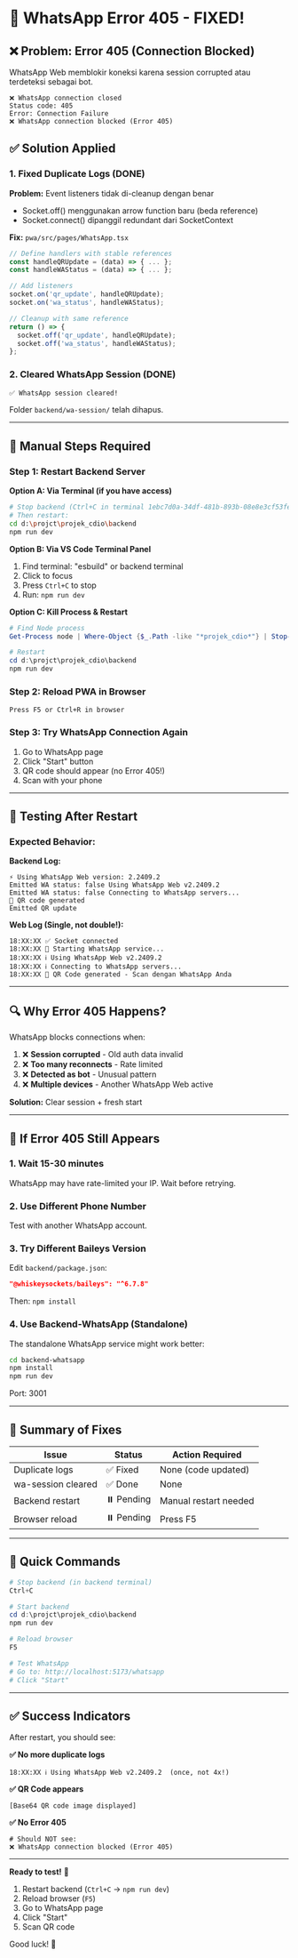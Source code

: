 # 🔧 WhatsApp Error 405 - FIXED!

## ❌ Problem: Error 405 (Connection Blocked)

WhatsApp Web memblokir koneksi karena session corrupted atau terdeteksi sebagai bot.

```
❌ WhatsApp connection closed
Status code: 405
Error: Connection Failure
❌ WhatsApp connection blocked (Error 405)
```

## ✅ Solution Applied

### 1. Fixed Duplicate Logs (DONE)

**Problem:** Event listeners tidak di-cleanup dengan benar
- Socket.off() menggunakan arrow function baru (beda reference)
- Socket.connect() dipanggil redundant dari SocketContext

**Fix:** `pwa/src/pages/WhatsApp.tsx`
```typescript
// Define handlers with stable references
const handleQRUpdate = (data) => { ... };
const handleWAStatus = (data) => { ... };

// Add listeners
socket.on('qr_update', handleQRUpdate);
socket.on('wa_status', handleWAStatus);

// Cleanup with same reference
return () => {
  socket.off('qr_update', handleQRUpdate);
  socket.off('wa_status', handleWAStatus);
};
```

### 2. Cleared WhatsApp Session (DONE)

```bash
✅ WhatsApp session cleared!
```

Folder `backend/wa-session/` telah dihapus.

---

## 🔄 Manual Steps Required

### Step 1: Restart Backend Server

**Option A: Via Terminal (if you have access)**
```bash
# Stop backend (Ctrl+C in terminal 1ebc7d0a-34df-481b-893b-08e8e3cf53fe)
# Then restart:
cd d:\projct\projek_cdio\backend
npm run dev
```

**Option B: Via VS Code Terminal Panel**
1. Find terminal: "esbuild" or backend terminal
2. Click to focus
3. Press `Ctrl+C` to stop
4. Run: `npm run dev`

**Option C: Kill Process & Restart**
```powershell
# Find Node process
Get-Process node | Where-Object {$_.Path -like "*projek_cdio*"} | Stop-Process -Force

# Restart
cd d:\projct\projek_cdio\backend
npm run dev
```

### Step 2: Reload PWA in Browser

```
Press F5 or Ctrl+R in browser
```

### Step 3: Try WhatsApp Connection Again

1. Go to WhatsApp page
2. Click "Start" button
3. QR code should appear (no Error 405!)
4. Scan with your phone

---

## 🧪 Testing After Restart

### Expected Behavior:

**Backend Log:**
```
⚡ Using WhatsApp Web version: 2.2409.2
Emitted WA status: false Using WhatsApp Web v2.2409.2
Emitted WA status: false Connecting to WhatsApp servers...
📱 QR code generated
Emitted QR update
```

**Web Log (Single, not double!):**
```
18:XX:XX ✅ Socket connected
18:XX:XX 🔄 Starting WhatsApp service...
18:XX:XX ℹ️ Using WhatsApp Web v2.2409.2
18:XX:XX ℹ️ Connecting to WhatsApp servers...
18:XX:XX 📱 QR Code generated - Scan dengan WhatsApp Anda
```

---

## 🔍 Why Error 405 Happens?

WhatsApp blocks connections when:
1. ❌ **Session corrupted** - Old auth data invalid
2. ❌ **Too many reconnects** - Rate limited
3. ❌ **Detected as bot** - Unusual pattern
4. ❌ **Multiple devices** - Another WhatsApp Web active

**Solution:** Clear session + fresh start

---

## 🚨 If Error 405 Still Appears

### 1. Wait 15-30 minutes
WhatsApp may have rate-limited your IP. Wait before retrying.

### 2. Use Different Phone Number
Test with another WhatsApp account.

### 3. Try Different Baileys Version
Edit `backend/package.json`:
```json
"@whiskeysockets/baileys": "^6.7.8"
```
Then: `npm install`

### 4. Use Backend-WhatsApp (Standalone)
The standalone WhatsApp service might work better:
```bash
cd backend-whatsapp
npm install
npm run dev
```
Port: 3001

---

## 📝 Summary of Fixes

| Issue | Status | Action Required |
|-------|--------|-----------------|
| Duplicate logs | ✅ Fixed | None (code updated) |
| wa-session cleared | ✅ Done | None |
| Backend restart | ⏸️ Pending | Manual restart needed |
| Browser reload | ⏸️ Pending | Press F5 |

---

## 🎯 Quick Commands

```powershell
# Stop backend (in backend terminal)
Ctrl+C

# Start backend
cd d:\projct\projek_cdio\backend
npm run dev

# Reload browser
F5

# Test WhatsApp
# Go to: http://localhost:5173/whatsapp
# Click "Start"
```

---

## ✅ Success Indicators

After restart, you should see:

**✅ No more duplicate logs**
```
18:XX:XX ℹ️ Using WhatsApp Web v2.2409.2  (once, not 4x!)
```

**✅ QR Code appears**
```
[Base64 QR code image displayed]
```

**✅ No Error 405**
```
# Should NOT see:
❌ WhatsApp connection blocked (Error 405)
```

---

**Ready to test!** 🚀

1. Restart backend (`Ctrl+C` → `npm run dev`)
2. Reload browser (`F5`)
3. Go to WhatsApp page
4. Click "Start"
5. Scan QR code

Good luck! 🎉

